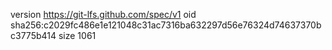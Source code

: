 version https://git-lfs.github.com/spec/v1
oid sha256:c2029fc486e1e121048c31ac7316ba632297d56e76324d74637370bc3775b414
size 1061
